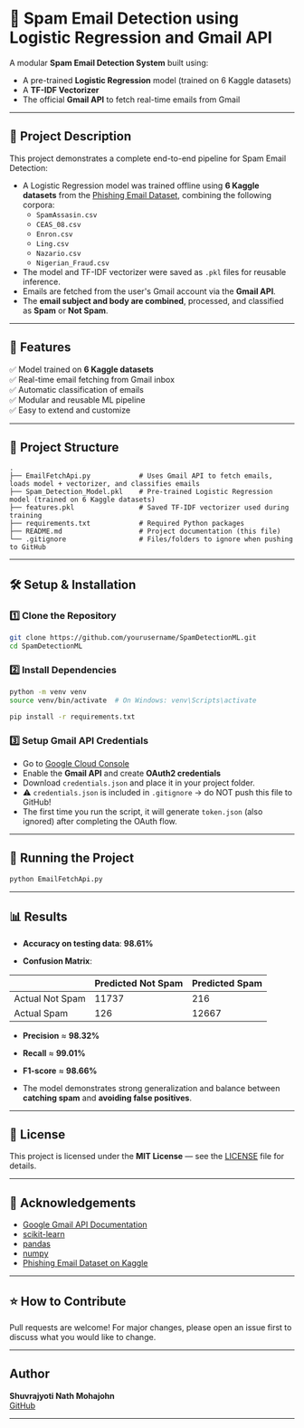 # 📧 Spam Email Detection using Logistic Regression and Gmail API

A modular **Spam Email Detection System** built using:

- A pre-trained **Logistic Regression** model (trained on 6 Kaggle datasets)
- A **TF-IDF Vectorizer**
- The official **Gmail API** to fetch real-time emails from Gmail

---

## 📝 Project Description

This project demonstrates a complete end-to-end pipeline for Spam Email Detection:

- A Logistic Regression model was trained offline using **6 Kaggle datasets** from the [Phishing Email Dataset](https://www.kaggle.com/datasets/naserabdullahalam/phishing-email-dataset), combining the following corpora:
  - `SpamAssasin.csv`
  - `CEAS_08.csv`
  - `Enron.csv`
  - `Ling.csv`
  - `Nazario.csv`
  - `Nigerian_Fraud.csv`
- The model and TF-IDF vectorizer were saved as `.pkl` files for reusable inference.
- Emails are fetched from the user's Gmail account via the **Gmail API**.
- The **email subject and body are combined**, processed, and classified as **Spam** or **Not Spam**.

---

## 🚀 Features

✅ Model trained on **6 Kaggle datasets**  
✅ Real-time email fetching from Gmail inbox  
✅ Automatic classification of emails  
✅ Modular and reusable ML pipeline  
✅ Easy to extend and customize  

---

## 📂 Project Structure

```
.
├── EmailFetchApi.py            # Uses Gmail API to fetch emails, loads model + vectorizer, and classifies emails
├── Spam_Detection_Model.pkl    # Pre-trained Logistic Regression model (trained on 6 Kaggle datasets)
├── features.pkl                # Saved TF-IDF vectorizer used during training
├── requirements.txt            # Required Python packages
├── README.md                   # Project documentation (this file)
└── .gitignore                  # Files/folders to ignore when pushing to GitHub
```

---

## 🛠️ Setup & Installation

### 1️⃣ Clone the Repository

```bash
git clone https://github.com/yourusername/SpamDetectionML.git
cd SpamDetectionML
```

### 2️⃣ Install Dependencies

```bash
python -m venv venv
source venv/bin/activate  # On Windows: venv\Scripts\activate

pip install -r requirements.txt
```

### 3️⃣ Setup Gmail API Credentials

- Go to [Google Cloud Console](https://console.cloud.google.com/)
- Enable the **Gmail API** and create **OAuth2 credentials**
- Download `credentials.json` and place it in your project folder.
- ⚠️ `credentials.json` is included in `.gitignore` → do NOT push this file to GitHub!
- The first time you run the script, it will generate `token.json` (also ignored) after completing the OAuth flow.

---

## 🚀 Running the Project

```bash
python EmailFetchApi.py
```

---

## 📊 Results

- **Accuracy on testing data**: **98.61%**

- **Confusion Matrix**:

|                | Predicted Not Spam | Predicted Spam |
|----------------|-------------------|----------------|
| Actual Not Spam| 11737              | 216            |
| Actual Spam    | 126                | 12667          |

- **Precision** ≈ **98.32%**  
- **Recall** ≈ **99.01%**  
- **F1-score** ≈ **98.66%**

- The model demonstrates strong generalization and balance between **catching spam** and **avoiding false positives**.

---

## 📜 License

This project is licensed under the **MIT License** — see the [LICENSE](LICENSE) file for details.

---

## 🙌 Acknowledgements

- [Google Gmail API Documentation](https://developers.google.com/gmail/api)
- [scikit-learn](https://scikit-learn.org/)
- [pandas](https://pandas.pydata.org/)
- [numpy](https://numpy.org/)
- [Phishing Email Dataset on Kaggle](https://www.kaggle.com/datasets/naserabdullahalam/phishing-email-dataset)

---

## ⭐️ How to Contribute

Pull requests are welcome! For major changes, please open an issue first to discuss what you would like to change.

---

## Author

**Shuvrajyoti Nath Mohajohn**  
[GitHub](https://github.com/ShuvrajyotiN)

---
